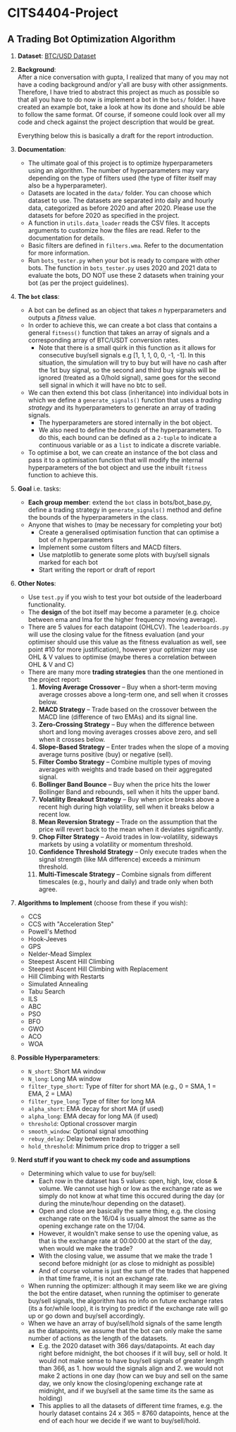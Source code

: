 # CITS4404-Project

## A Trading Bot Optimization Algorithm

1. **Dataset**: [BTC/USD Dataset](https://www.kaggle.com/datasets/prasoonkottarathil/btcinusd)

2. **Background**:  
    After a nice conversation with gupta, I realized that many of you may not have a coding background and/or y'all are busy with other assignments. Therefore, I have tried to abstract this project as much as possible so that all you have to do now is implement a bot in the `bots/` folder. I have created an example bot, take a look at how its done and should be able to follow the same format. Of course, if someone could look over all my code and check against the project description that would be great.

    Everything below this is basically a draft for the report introduction.

3. **Documentation**:  
    - The ultimate goal of this project is to optimize hyperparameters using an algorithm. The number of hyperparameters may vary depending on the type of filters used (the type of filter itself may also be a hyperparameter).  
    - Datasets are located in the `data/` folder. You can choose which dataset to use. The datasets are separated into daily and hourly data, categorized as before 2020 and after 2020. Please use the datasets for before 2020 as specified in the project.
    - A function in `utils.data_loader` reads the CSV files. It accepts arguments to customize how the files are read. Refer to the documentation for details.
    - Basic filters are defined in `filters.wma`. Refer to the documentation for more information.
    - Run `bots_tester.py` when your bot is ready to compare with other bots. The function in `bots_tester.py` uses 2020 and 2021 data to evaluate the bots, DO NOT use these 2 datasets when training your bot (as per the project guidelines).

4. **The `bot` class**:
    - A bot can be defined as an object that takes *n* hyperparameters and outputs a *fitness* value. 
    - In order to achieve this, we can create a bot class that contains a general `fitness()` function that takes an array of signals and a corresponding array of BTC/USDT conversion rates.
        - Note that there is a small quirk in this function as it allows for consecutive buy/sell signals e.g [1, 1, 1, 0, 0, -1, -1]. In this situation, the simulation will try to buy but will have no cash after the 1st buy signal, so the second and third buy signals will be ignored (treated as a 0/hold signal), same goes for the second sell signal in which it will have no btc to sell.
    - We can then extend this bot class (inheritance) into individual bots in which we define a `generate_signals()` function that uses a *trading strategy* and its hyperparameters to generate an array of trading signals. 
        - The hyperparameters are stored internally in the bot object.
        - We also need to define the *bounds* of the hyperparameters. To do this, each bound can be defined as a `2-tuple` to indicate a continuous variable or as a `list` to indicate a discrete variable.
    - To optimise a bot, we can create an instance of the bot class and pass it to a optimisation function that will modify the internal hyperparameters of the bot object and use the inbuilt `fitness` function to achieve this.

5. **Goal** i.e. tasks:
    - **Each group member**: extend the `bot` class in bots/bot_base.py, define a trading strategy in `generate_signals()` method and define the bounds of the hyperparameters in the class.
    - Anyone that wishes to (may be necessary for completing your bot)
        - Create a generalised optimisation function that can optimise a bot of *n* hyperparameters
        - Implement some custom filters and MACD filters.
        - Use matplotlib to generate some plots with buy/sell signals marked for each bot
        - Start writing the report or draft of report

6. **Other Notes**:  
    - Use `test.py` if you wish to test your bot outside of the leaderboard functionality.
    - The **design** of the bot itself may become a parameter (e.g. choice between ema and lma for the higher frequency moving average).
    - There are 5 values for each datapoint (OHLCV). The `leaderboards.py` will use the closing value for the fitness evaluation (and your optimiser should use this value as the fitness evaluation as well, see point #10 for more justification), however your optimizer may use OHL & V values to optimise (maybe theres a correlation between OHL & V and C)
    - There are many more **trading strategies** than the one mentioned in the project report:
        1. **Moving Average Crossover** – Buy when a short-term moving average crosses above a long-term one, and sell when it crosses below.
        2. **MACD Strategy** – Trade based on the crossover between the MACD line (difference of two EMAs) and its signal line.
        3. **Zero-Crossing Strategy** – Buy when the difference between short and long moving averages crosses above zero, and sell when it crosses below.
        4. **Slope-Based Strategy** – Enter trades when the slope of a moving average turns positive (buy) or negative (sell).
        5. **Filter Combo Strategy** – Combine multiple types of moving averages with weights and trade based on their aggregated signal.
        6. **Bollinger Band Bounce** – Buy when the price hits the lower Bollinger Band and rebounds, sell when it hits the upper band.
        7. **Volatility Breakout Strategy** – Buy when price breaks above a recent high during high volatility, sell when it breaks below a recent low.
        8. **Mean Reversion Strategy** – Trade on the assumption that the price will revert back to the mean when it deviates significantly.
        9. **Chop Filter Strategy** – Avoid trades in low-volatility, sideways markets by using a volatility or momentum threshold.
        10. **Confidence Threshold Strategy** – Only execute trades when the signal strength (like MA difference) exceeds a minimum threshold.
        11. **Multi-Timescale Strategy** – Combine signals from different timescales (e.g., hourly and daily) and trade only when both agree.

7. **Algorithms to Implement** (choose from these if you wish):
    - CCS
    - CCS with "Acceleration Step"
    - Powell's Method
    - Hook-Jeeves
    - GPS
    - Nelder-Mead Simplex
    - Steepest Ascent Hill Climbing
    - Steepest Ascent Hill Climbing with Replacement
    - Hill Climbing with Restarts
    - Simulated Annealing
    - Tabu Search
    - ILS
    - ABC
    - PSO
    - BFO
    - GWO
    - ACO
    - WOA

8. **Possible Hyperparameters**:  
    - `N_short`: Short MA window  
    - `N_long`: Long MA window  
    - `filter_type_short`: Type of filter for short MA (e.g., 0 = SMA, 1 = EMA, 2 = LMA)  
    - `filter_type_long`: Type of filter for long MA  
    - `alpha_short`: EMA decay for short MA (if used)  
    - `alpha_long`: EMA decay for long MA (if used)  
    - `threshold`: Optional crossover margin  
    - `smooth_window`: Optional signal smoothing  
    - `rebuy_delay`: Delay between trades  
    - `hold_threshold`: Minimum price drop to trigger a sell

9. **Nerd stuff if you want to check my code and assumptions**
    - Determining which value to use for buy/sell:
        - Each row in the dataset has 5 values: open, high, low, close & volume. We cannot use high or low as the exchange rate as we simply do not know at what time this occured during the day (or during the minute/hour depending on the dataset).
        - Open and close are basically the same thing, e.g. the closing exchange rate on the 16/04 is usually almost the same as the opening exchange rate on the 17/04.
        - However, it wouldn't make sense to use the opening value, as that is the exchange rate at 00:00:00 at the start of the day, when would we make the trade?
        - With the closing value, we assume that we make the trade 1 second before midnight (or as close to midnight as possible)
        - And of course volume is just the sum of the trades that happened in that time frame, it is not an exchange rate.
    - When running the optimizer: although it may seem like we are giving the bot the entire dataset, when running the optimiser to generate buy/sell signals, the algorithm has no info on future exchange rates (its a for/while loop), it is trying to predict if the exchange rate will go up or go down and buy/sell accordingly.
    - When we have an array of buy/sell/hold signals of the same length as the datapoints, we assume that the bot can only make the same number of actions as the length of the datasets.
        - E.g. the 2020 dataset with 366 days/datapoints. At each day right before midnight, the bot chooses if it will buy, sell or hold. It would not make sense to have buy/sell signals of greater length than 366, as 1. how would the signals align and 2. we would not make 2 actions in one day (how can we buy and sell on the same day, we only know the closing/opening exchange rate at midnight, and if we buy/sell at the same time its the same as holding)
        - This applies to all the datasets of different time frames, e.g. the hourly dataset contains 24 x 365 = 8760 datapoints, hence at the end of each hour we decide if we want to buy/sell/hold.